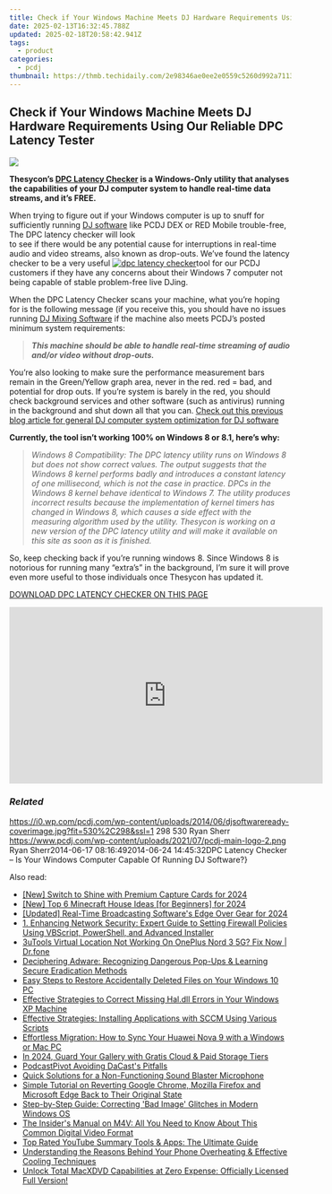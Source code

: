 ```yaml
---
title: Check if Your Windows Machine Meets DJ Hardware Requirements Using Our Reliable DPC Latency Tester
date: 2025-02-13T16:32:45.788Z
updated: 2025-02-18T20:58:42.941Z
tags:
  - product
categories:
  - pcdj
thumbnail: https://thmb.techidaily.com/2e98346ae0ee2e0559c5260d992a7113232d0df75bda10dff9dc91899db94103.jpg
---
```


## Check if Your Windows Machine Meets DJ Hardware Requirements Using Our Reliable DPC Latency Tester

[![](https://i0.wp.com/pcdj.com/wp-content/uploads/2014/06/djsoftwareready-coverimage.jpg?resize=530%2C270&ssl=1)](https://i0.wp.com/pcdj.com/wp-content/uploads/2014/06/djsoftwareready-coverimage.jpg?fit=530%2C298&ssl=1 "djsoftwareready-coverimage")

  
**Thesycon’s [DPC Latency Checker](http://www.thesycon.de/eng/latency%5Fcheck.shtml) is a Windows-Only utility that analyses the capabilities of your DJ computer system to handle real-time data streams, and it’s FREE.**

When trying to figure out if your Windows computer is up to snuff for sufficiently running [DJ software](https://tools.techidaily.com/pcdj/products/) like PCDJ DEX or RED Mobile trouble-free, The DPC latency checker will look  
to see if there would be any potential cause for interruptions in real-time audio and video streams, also known as drop-outs. We’ve found the latency checker to be a very useful [![dpc latency checker](https://i1.wp.com/www.pcdj.com/wp-content/uploads/2014/06/dpc-latency-checker-300x254.jpg?resize=300%2C254&ssl=1)](https://pcdj.com/wp-content/uploads/2014/06/dpc-latency-checker.jpg)tool for our PCDJ customers if they have any concerns about their Windows 7 computer not being capable of stable problem-free live DJing. 

When the DPC Latency Checker scans your machine, what you’re hoping for is the following message (if you receive this, you should have no issues running [DJ Mixing Software](https://tools.techidaily.com/pcdj/products/) if the machine also meets PCDJ’s posted minimum system requirements:

> _**This machine should be able to handle real-time streaming of audio and/or video without drop-outs.**_ 

You’re also looking to make sure the performance measurement bars remain in the Green/Yellow graph area, never in the red. red = bad, and potential for drop outs. If you’re system is barely in the red, you should check background services and other software (such as antivirus) running in the background and shut down all that you can. [Check out this previous blog article for general DJ computer system optimization for DJ software](https://tools.techidaily.com/pcdj/products/)

**Currently, the tool isn’t working 100% on Windows 8 or 8.1, here’s why:**

> _Windows 8 Compatibility: The DPC latency utility runs on Windows 8 but does not show correct values. The output suggests that the Windows 8 kernel performs badly and introduces a constant latency of one millisecond, which is not the case in practice. DPCs in the Windows 8 kernel behave identical to Windows 7\. The utility produces incorrect results because the implementation of kernel timers has changed in Windows 8, which causes a side effect with the measuring algorithm used by the utility. Thesycon is working on a new version of the DPC latency utility and will make it available on this site as soon as it is finished._

  
So, keep checking back if you’re running windows 8\. Since Windows 8 is notorious for running many “extra’s” in the background, I’m sure it will prove even more useful to those individuals once Thesycon has updated it.

[DOWNLOAD DPC LATENCY CHECKER ON THIS PAGE](http://www.thesycon.de/eng/latency%5Fcheck.shtml)

<!-- affiliate ads begin -->
<iframe width="560" height="315" src="https://www.youtube.com/embed/KF793jv1LIc?si=fJOogQJ2f8JUfTzZ" title="YouTube video player" frameborder="0" allow="accelerometer; autoplay; clipboard-write; encrypted-media; gyroscope; picture-in-picture; web-share" referrerpolicy="strict-origin-when-cross-origin" allowfullscreen></iframe>
<!-- affiliate ads end -->

### _Related_

https://i0.wp.com/pcdj.com/wp-content/uploads/2014/06/djsoftwareready-coverimage.jpg?fit=530%2C298&ssl=1 298 530 Ryan Sherr https://www.pcdj.com/wp-content/uploads/2021/07/pcdj-main-logo-2.png Ryan Sherr2014-06-17 08:16:492014-06-24 14:45:32DPC Latency Checker – Is Your Windows Computer Capable Of Running DJ Software?}

<ins class="adsbygoogle"
     style="display:block"
     data-ad-format="autorelaxed"
     data-ad-client="ca-pub-7571918770474297"
     data-ad-slot="1223367746"></ins>

<ins class="adsbygoogle"
     style="display:block"
     data-ad-client="ca-pub-7571918770474297"
     data-ad-slot="8358498916"
     data-ad-format="auto"
     data-full-width-responsive="true"></ins>

<span class="atpl-alsoreadstyle">Also read:</span>
<div><ul>
<li><a href="https://video-capture.techidaily.com/new-switch-to-shine-with-premium-capture-cards-for-2024/"><u>[New] Switch to Shine with Premium Capture Cards for 2024</u></a></li>
<li><a href="https://screen-sharing-recording.techidaily.com/1716042023947-new-top-6-minecraft-house-ideas-for-beginners-for-2024/"><u>[New] Top 6 Minecraft House Ideas [for Beginners] for 2024</u></a></li>
<li><a href="https://fox-links.techidaily.com/updated-real-time-broadcasting-softwares-edge-over-gear-for-2024/"><u>[Updated] Real-Time Broadcasting Software's Edge Over Gear for 2024</u></a></li>
<li><a href="https://win-updates.techidaily.com/1-enhancing-network-security-expert-guide-to-setting-firewall-policies-using-vbscript-powershell-and-advanced-installer/"><u>1. Enhancing Network Security: Expert Guide to Setting Firewall Policies Using VBScript, PowerShell, and Advanced Installer</u></a></li>
<li><a href="https://location-fake.techidaily.com/3utools-virtual-location-not-working-on-oneplus-nord-3-5g-fix-now-drfone-by-drfone-virtual-android/"><u>3uTools Virtual Location Not Working On OnePlus Nord 3 5G? Fix Now | Dr.fone</u></a></li>
<li><a href="https://win-updates.techidaily.com/deciphering-adware-recognizing-dangerous-pop-ups-and-learning-secure-eradication-methods/"><u>Deciphering Adware: Recognizing Dangerous Pop-Ups & Learning Secure Eradication Methods</u></a></li>
<li><a href="https://win-updates.techidaily.com/easy-steps-to-restore-accidentally-deleted-files-on-your-windows-10-pc/"><u>Easy Steps to Restore Accidentally Deleted Files on Your Windows 10 PC</u></a></li>
<li><a href="https://tech-renaissance.techidaily.com/effective-strategies-to-correct-missing-haldll-errors-in-your-windows-xp-machine/"><u>Effective Strategies to Correct Missing Hal.dll Errors in Your Windows XP Machine</u></a></li>
<li><a href="https://win-updates.techidaily.com/effective-strategies-installing-applications-with-sccm-using-various-scripts/"><u>Effective Strategies: Installing Applications with SCCM Using Various Scripts</u></a></li>
<li><a href="https://win-updates.techidaily.com/effortless-migration-how-to-sync-your-huawei-nova-9-with-a-windows-or-mac-pc/"><u>Effortless Migration: How to Sync Your Huawei Nova 9 with a Windows or Mac PC</u></a></li>
<li><a href="https://some-techniques.techidaily.com/in-2024-guard-your-gallery-with-gratis-cloud-and-paid-storage-tiers/"><u>In 2024, Guard Your Gallery with Gratis Cloud & Paid Storage Tiers</u></a></li>
<li><a href="https://extra-resources.techidaily.com/podcastpivot-avoiding-dacasts-pitfalls/"><u>PodcastPivot Avoiding DaCast's Pitfalls</u></a></li>
<li><a href="https://win-solutions.techidaily.com/quick-solutions-for-a-non-functioning-sound-blaster-microphone/"><u>Quick Solutions for a Non-Functioning Sound Blaster Microphone</u></a></li>
<li><a href="https://win-updates.techidaily.com/simple-tutorial-on-reverting-google-chrome-mozilla-firefox-and-microsoft-edge-back-to-their-original-state/"><u>Simple Tutorial on Reverting Google Chrome, Mozilla Firefox and Microsoft Edge Back to Their Original State</u></a></li>
<li><a href="https://common-error.techidaily.com/step-by-step-guide-correcting-bad-image-glitches-in-modern-windows-os/"><u>Step-by-Step Guide: Correcting 'Bad Image' Glitches in Modern Windows OS</u></a></li>
<li><a href="https://win-updates.techidaily.com/the-insiders-manual-on-m4v-all-you-need-to-know-about-this-common-digital-video-format/"><u>The Insider's Manual on M4V: All You Need to Know About This Common Digital Video Format</u></a></li>
<li><a href="https://win-updates.techidaily.com/top-rated-youtube-summary-tools-and-apps-the-ultimate-guide/"><u>Top Rated YouTube Summary Tools & Apps: The Ultimate Guide</u></a></li>
<li><a href="https://win-updates.techidaily.com/understanding-the-reasons-behind-your-phone-overheating-and-effective-cooling-techniques/"><u>Understanding the Reasons Behind Your Phone Overheating & Effective Cooling Techniques</u></a></li>
<li><a href="https://some-knowledge.techidaily.com/unlock-total-macxdvd-capabilities-at-zero-expense-officially-licensed-full-version/"><u>Unlock Total MacXDVD Capabilities at Zero Expense: Officially Licensed Full Version!</u></a></li>
</ul></div>


